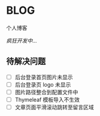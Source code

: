 # BLOG
个人博客

*疯狂开发中...*

## 待解决问题

- [ ] 后台登录首页图片未显示
- [ ] 后台登录页 logo 未显示
- [ ] 图片路径整合到配置文件中
- [ ] Thymeleaf 模板导入不生效
- [ ] 文章页面平滑滚动跳转至留言区域
